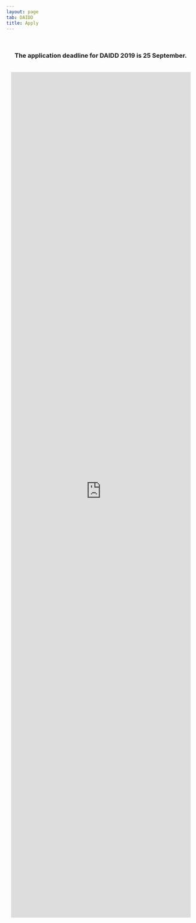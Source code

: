 ```yaml
---
layout: page
tab: DAIDD
title: Apply
---
```

<div align="center">
<br>
<h3>The application deadline for DAIDD 2019 is 25 September.</h3>
<br>
<iframe src="https://survey.az1.qualtrics.com/jfe/form/SV_0pwqOgFaUgiHVlj" width="95%" height="2250" frameborder="0" marginheight="0" marginwidth="0">Loading...</iframe>
</div>

